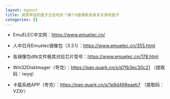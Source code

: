 ```yaml
---
layout: mypost
title: 装宽带送的盒子正在吃灰？插个U盘就能变身复古游戏盒子
categories: []
---
```


- EmuELEC中文网：<https://www.emuelec.cn/>

- 人中日月Emuelec镜像包（3.3.1）：<https://www.emuelec.cn/355.html>

- 各镜像包dtb文件极其对应芯片型号：<https://www.emuelec.cn/178.html>

- Win32DiskImager（夸克）：<https://pan.quark.cn/s/d7fb3ec30c21> （提取码：iwyq）

- 卡载系统APP（夸克）：<https://pan.quark.cn/s/1e8d498eaeb7> （提取码：VZXr）